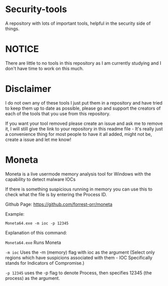 # Security-tools
A repository with lots of important tools, helpful in the security side of things.

# NOTICE
There are little to no tools in this repository as I am currently studying and I don't have time to work on this much.

# Disclaimer 

I do not own any of these tools I just put them in a repository and have tried to keep them up to date as possible, please go and support the creators of each of the tools that you use from this repository.

If you want your tool removed please create an issue and ask me to remove it, I will still give the link to your repository in this readme file - It's really just a convenience thing for most people to have it all added, might not be, create a issue and let me know!

# Moneta

Moneta is a live usermode memory analysis tool for Windows with the capability to detect malware IOCs

If there is something suspicious running in memory you can use this to check what the file is by entering the Process ID.

Github Page: https://github.com/forrest-orr/moneta

Example:

``` Moneta64.exe -m ioc -p 12345 ```

Explanation of this command:

```Moneta64.exe``` Runs Moneta 

```-m ioc``` Uses the -m (memory) flag with ioc as the argument (Select only regions which have suspicions associated with them - IOC Specifically stands for Indicators of Compromise.)
    
```-p 12345``` uses the -p flag to denote Process, then specifies 12345 (the process) as the argument.

